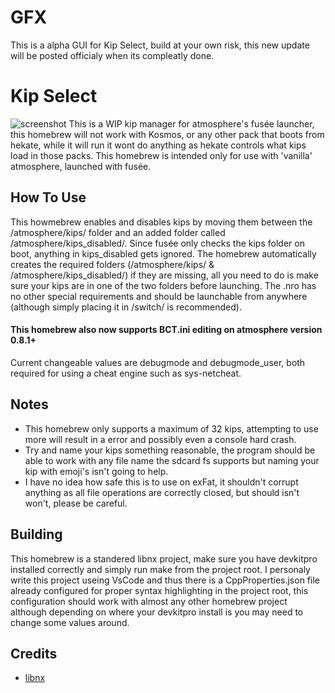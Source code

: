 # GFX
This is a alpha GUI for Kip Select, build at your own risk, this new update will be posted officialy when its compleatly done.

# Kip Select
![screenshot](https://github.com/Sciguy429/KipSelect/raw/master/graphics/Example-Screenshot.jpg)
This is a WIP kip manager for atmosphere's fusée launcher, this homebrew will not work with Kosmos, or any other pack that boots from hekate, while it will run it wont do anything as hekate controls what kips load in those packs. This homebrew is intended only for use with 'vanilla' atmosphere, launched with fusée.

## How To Use
This howmebrew enables and disables kips by moving them between the /atmosphere/kips/ folder and an added folder called /atmosphere/kips_disabled/. Since fusée only checks the kips folder on boot, anything in kips_disabled gets ignored. The homebrew automatically creates the required folders (/atmosphere/kips/ & /atmosphere/kips_disabled/) if they are missing, all you need to do is make sure your kips are in one of the two folders before launching. The .nro has no other special requirements and should be launchable from anywhere (although simply placing it in /switch/ is recommended).

#### This homebrew also now supports BCT.ini editing on atmosphere version 0.8.1+
Current changeable values are debugmode and debugmode_user, both required for using a cheat engine such as sys-netcheat.

## Notes
* This homebrew only supports a maximum of 32 kips, attempting to use more will result in a error and possibly even a console hard crash.
* Try and name your kips something reasonable, the program should be able to work with any file name the sdcard fs supports but naming your kip with emoji's isn't going to help.
* I have no idea how safe this is to use on exFat, it shouldn't corrupt anything as all file operations are correctly closed, but should isn't won't, please be careful.

## Building
This homebrew is a standered libnx project, make sure you have devkitpro installed correctly and simply run make from the project root. I personaly write this project useing VsCode and thus there is a CppProperties.json file already configured for proper syntax highlighting in the project root, this configuration should work with almost any other homebrew project although depending on where your devkitpro install is you may need to change some values around.

## Credits
* [libnx](https://github.com/switchbrew/libnx)
